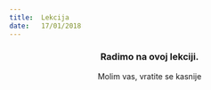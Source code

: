 ```yaml
---
title:  Lekcija
date:   17/01/2018
---
```


### <center>Radimo na ovoj lekciji.</center>
<center>Molim vas, vratite se kasnije</center>